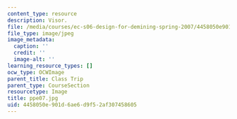 ```yaml
---
content_type: resource
description: Visor.
file: /media/courses/ec-s06-design-for-demining-spring-2007/4458050e901d6ae6d9f52af307458605_ppe07.jpg
file_type: image/jpeg
image_metadata:
  caption: ''
  credit: ''
  image-alt: ''
learning_resource_types: []
ocw_type: OCWImage
parent_title: Class Trip
parent_type: CourseSection
resourcetype: Image
title: ppe07.jpg
uid: 4458050e-901d-6ae6-d9f5-2af307458605
---
```

